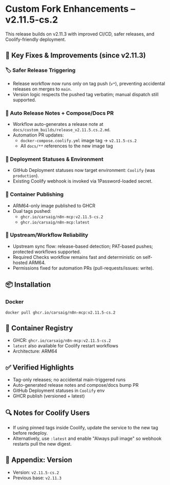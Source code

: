# Custom Fork Enhancements – v2.11.5-cs.2

This release builds on v2.11.3 with improved CI/CD, safer releases, and Coolify-friendly deployment.

## 🔧 Key Fixes & Improvements (since v2.11.3)

### 🏷️ Safer Release Triggering
- Release workflow now runs only on tag push (`v*`), preventing accidental releases on merges to `main`.
- Version logic respects the pushed tag verbatim; manual dispatch still supported.

### 📝 Auto Release Notes + Compose/Docs PR
- Workflow auto-generates a release note at `docs/custom_builds/release_v2.11.5.cs.2.md`.
- Automation PR updates:
  - `docker-compose.coolify.yml` image tag → `v2.11.5-cs.2`
  - All `docs/**` references to the new image tag

### 🚀 Deployment Statuses & Environment
- GitHub Deployment statuses now target environment: `Coolify` (was `production`).
- Existing Coolify webhook is invoked via 1Password-loaded secret.

### 🐳 Container Publishing
- ARM64-only image published to GHCR
- Dual tags pushed:
  - `ghcr.io/carsaig/n8n-mcp:v2.11.5-cs.2`
  - `ghcr.io/carsaig/n8n-mcp:latest`

### 🔄 Upstream/Workflow Reliability
- Upstream sync flow: release-based detection; PAT-based pushes; protected workflows supported.
- Required Checks workflow remains fast and deterministic on self-hosted ARM64.
- Permissions fixed for automation PRs (pull-requests/issues: write).

## 📦 Installation

### Docker
```
docker pull ghcr.io/carsaig/n8n-mcp:v2.11.5-cs.2
```

## 🔗 Container Registry
- GHCR: `ghcr.io/carsaig/n8n-mcp:v2.11.5-cs.2`
- `latest` also available for Coolify restart workflows
- Architecture: ARM64

## ✅ Verified Highlights
- Tag-only releases; no accidental main-triggered runs
- Auto-generated release notes and compose/docs bump PR
- GitHub Deployment statuses in `Coolify` env
- GHCR publish (versioned + latest)

## 🔍 Notes for Coolify Users
- If using pinned tags inside Coolify, update the service to the new tag before redeploy.
- Alternatively, use `:latest` and enable "Always pull image" so webhook restarts pull the new digest.

## 🧭 Appendix: Version
- Version: `v2.11.5-cs.2`
- Previous base: `v2.11.3`

